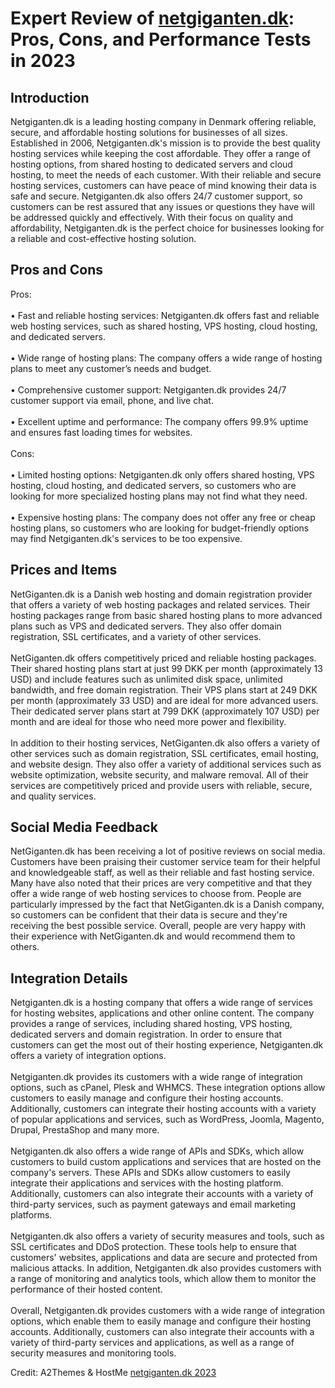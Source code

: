 <h1>Expert Review of <a href="https://a2themes.com/netgigantendk-reviews">netgiganten.dk</a>: Pros, Cons, and Performance Tests in 2023</h1>
<h2>Introduction</h2>
Netgiganten.dk is a leading hosting company in Denmark offering reliable, secure, and affordable hosting solutions for businesses of all sizes. Established in 2006, Netgiganten.dk's mission is to provide the best quality hosting services while keeping the cost affordable. They offer a range of hosting options, from shared hosting to dedicated servers and cloud hosting, to meet the needs of each customer. With their reliable and secure hosting services, customers can have peace of mind knowing their data is safe and secure. Netgiganten.dk also offers 24/7 customer support, so customers can be rest assured that any issues or questions they have will be addressed quickly and effectively. With their focus on quality and affordability, Netgiganten.dk is the perfect choice for businesses looking for a reliable and cost-effective hosting solution.
<h2>Pros and Cons</h2>
Pros:<br><br>• Fast and reliable hosting services: Netgiganten.dk offers fast and reliable web hosting services, such as shared hosting, VPS hosting, cloud hosting, and dedicated servers.<br><br>• Wide range of hosting plans: The company offers a wide range of hosting plans to meet any customer’s needs and budget.<br><br>• Comprehensive customer support: Netgiganten.dk provides 24/7 customer support via email, phone, and live chat.<br><br>• Excellent uptime and performance: The company offers 99.9% uptime and ensures fast loading times for websites.<br><br>Cons:<br><br>• Limited hosting options: Netgiganten.dk only offers shared hosting, VPS hosting, cloud hosting, and dedicated servers, so customers who are looking for more specialized hosting plans may not find what they need.<br><br>• Expensive hosting plans: The company does not offer any free or cheap hosting plans, so customers who are looking for budget-friendly options may find Netgiganten.dk's services to be too expensive.
<h2>Prices and Items</h2>
NetGiganten.dk is a Danish web hosting and domain registration provider that offers a variety of web hosting packages and related services. Their hosting packages range from basic shared hosting plans to more advanced plans such as VPS and dedicated servers. They also offer domain registration, SSL certificates, and a variety of other services.<br><br>NetGiganten.dk offers competitively priced and reliable hosting packages. Their shared hosting plans start at just 99 DKK per month (approximately 13 USD) and include features such as unlimited disk space, unlimited bandwidth, and free domain registration. Their VPS plans start at 249 DKK per month (approximately 33 USD) and are ideal for more advanced users. Their dedicated server plans start at 799 DKK (approximately 107 USD) per month and are ideal for those who need more power and flexibility.<br><br>In addition to their hosting services, NetGiganten.dk also offers a variety of other services such as domain registration, SSL certificates, email hosting, and website design. They also offer a variety of additional services such as website optimization, website security, and malware removal. All of their services are competitively priced and provide users with reliable, secure, and quality services.
<h2>Social Media Feedback</h2>
NetGiganten.dk has been receiving a lot of positive reviews on social media. Customers have been praising their customer service team for their helpful and knowledgeable staff, as well as their reliable and fast hosting service. Many have also noted that their prices are very competitive and that they offer a wide range of web hosting services to choose from. People are particularly impressed by the fact that NetGiganten.dk is a Danish company, so customers can be confident that their data is secure and they're receiving the best possible service. Overall, people are very happy with their experience with NetGiganten.dk and would recommend them to others.
<h2>Integration Details</h2>
Netgiganten.dk is a hosting company that offers a wide range of services for hosting websites, applications and other online content. The company provides a range of services, including shared hosting, VPS hosting, dedicated servers and domain registration. In order to ensure that customers can get the most out of their hosting experience, Netgiganten.dk offers a variety of integration options. <br><br>Netgiganten.dk provides its customers with a wide range of integration options, such as cPanel, Plesk and WHMCS. These integration options allow customers to easily manage and configure their hosting accounts. Additionally, customers can integrate their hosting accounts with a variety of popular applications and services, such as WordPress, Joomla, Magento, Drupal, PrestaShop and many more. <br><br>Netgiganten.dk also offers a wide range of APIs and SDKs, which allow customers to build custom applications and services that are hosted on the company's servers. These APIs and SDKs allow customers to easily integrate their applications and services with the hosting platform. Additionally, customers can also integrate their accounts with a variety of third-party services, such as payment gateways and email marketing platforms.<br><br>Netgiganten.dk also offers a variety of security measures and tools, such as SSL certificates and DDoS protection. These tools help to ensure that customers' websites, applications and data are secure and protected from malicious attacks. In addition, Netgiganten.dk also provides customers with a range of monitoring and analytics tools, which allow them to monitor the performance of their hosted content.<br><br>Overall, Netgiganten.dk provides customers with a wide range of integration options, which enable them to easily manage and configure their hosting accounts. Additionally, customers can also integrate their accounts with a variety of third-party services and applications, as well as a range of security measures and monitoring tools.
<p>Credit: A2Themes & HostMe <a href="https://a2themes.com/netgigantendk-reviews">netgiganten.dk 2023</a></p>